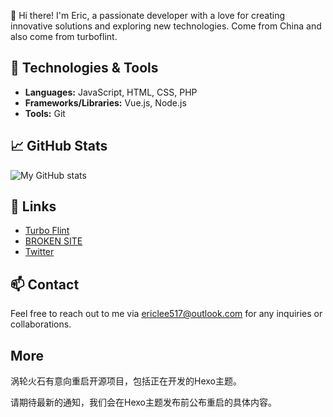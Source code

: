 👋 Hi there! I'm Eric, a passionate developer with a love for creating innovative solutions and exploring new technologies. Come from China and also come from turboflint.

## 🔧 Technologies & Tools

- **Languages:** JavaScript, HTML, CSS, PHP
- **Frameworks/Libraries:** Vue.js, Node.js
- **Tools:** Git

## 📈 GitHub Stats

![My GitHub stats](https://github-readme-stats.vercel.app/api?username=ericlee517&show_icons=true&theme=radical)

## 🔗 Links

- [Turbo Flint](https://turboflint.cn)
- [BROKEN SITE](https://broken.turboflint.cn/)
- [Twitter](https://x.com/ericlee517)

## 📫 Contact

Feel free to reach out to me via [ericlee517@outlook.com](mailto:ericlee517@outlook.com) for any inquiries or collaborations.

## More
涡轮火石有意向重启开源项目，包括正在开发的Hexo主题。

请期待最新的通知，我们会在Hexo主题发布前公布重启的具体内容。
